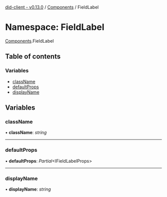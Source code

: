 [did-client - v0.13.0](../README.md) / [Components](components.md) / FieldLabel

# Namespace: FieldLabel

[Components](components.md).FieldLabel

## Table of contents

### Variables

- [className](components.fieldlabel.md#classname)
- [defaultProps](components.fieldlabel.md#defaultprops)
- [displayName](components.fieldlabel.md#displayname)

## Variables

### className

• **className**: *string*

___

### defaultProps

• **defaultProps**: *Partial*<IFieldLabelProps\>

___

### displayName

• **displayName**: *string*
